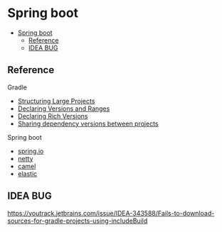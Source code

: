 # Spring boot

<!-- TOC -->

* [Spring boot](#spring-boot)
    * [Reference](#reference)
    * [IDEA BUG](#idea-bug)

<!-- TOC -->

## Reference

Gradle

- [Structuring Large Projects](https://docs.gradle.org/7.5.1/userguide/structuring_software_products.html)
- [Declaring Versions and Ranges](https://docs.gradle.org/7.5.1/userguide/single_versions.html)
- [Declaring Rich Versions](https://docs.gradle.org/7.5.1/userguide/rich_versions.html)
- [Sharing dependency versions between projects](https://docs.gradle.org/7.5.1/userguide/platforms.html)

Spring boot

- [spring.io](https://www.spring.io)
- [netty](https://www.netty.io)
- [camel](https://camel.apache.org/)
- [elastic](https://www.elastic.co)

## IDEA BUG

https://youtrack.jetbrains.com/issue/IDEA-343588/Fails-to-download-sources-for-gradle-projects-using-includeBuild
